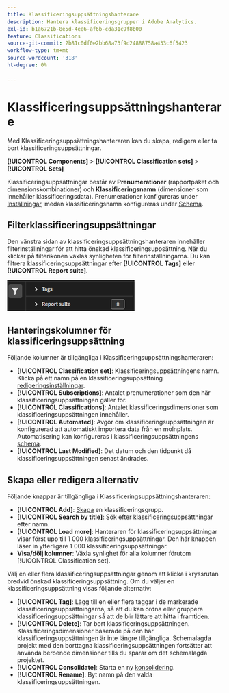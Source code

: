 ```yaml
---
title: Klassificeringsuppsättningshanterare
description: Hantera klassificeringsgrupper i Adobe Analytics.
exl-id: b1a6721b-8e5d-4ee6-af6b-cda31c9f8b00
feature: Classifications
source-git-commit: 2b81c0df0e2bb68a73f9d24888758a433c6f5423
workflow-type: tm+mt
source-wordcount: '318'
ht-degree: 0%

---
```


# Klassificeringsuppsättningshanterare

Med Klassificeringsuppsättningshanteraren kan du skapa, redigera eller ta bort klassificeringsuppsättningar.

**[!UICONTROL Components]** > **[!UICONTROL Classification sets]** > **[!UICONTROL Sets]**

Klassificeringsuppsättningar består av **Prenumerationer** (rapportpaket och dimensionskombinationer) och **Klassificeringsnamn** (dimensioner som innehåller klassificeringsdata). Prenumerationer konfigureras under [Inställningar](settings.md), medan klassificeringsnamn konfigureras under [Schema](schema.md).

## Filterklassificeringsuppsättningar

Den vänstra sidan av klassificeringsuppsättningshanteraren innehåller filterinställningar för att hitta önskad klassificeringsuppsättning. När du klickar på filterikonen växlas synligheten för filterinställningarna. Du kan filtrera klassificeringsuppsättningar efter **[!UICONTROL Tags]** eller **[!UICONTROL Report suite]**.

![Filter för klassificeringsuppsättning](../../assets/classification-set-filters.png)

## Hanteringskolumner för klassificeringsuppsättning

Följande kolumner är tillgängliga i Klassificeringsuppsättningshanteraren:

* **[!UICONTROL Classification set]**: Klassificeringsuppsättningens namn. Klicka på ett namn på en klassificeringsuppsättning [redigeringsinställningar](settings.md).
* **[!UICONTROL Subscriptions]**: Antalet prenumerationer som den här klassificeringsuppsättningen gäller för.
* **[!UICONTROL Classifications]**: Antalet klassificeringsdimensioner som klassificeringsuppsättningen innehåller.
* **[!UICONTROL Automated]**: Avgör om klassificeringsuppsättningen är konfigurerad att automatiskt importera data från en molnplats. Automatisering kan konfigureras i klassificeringsuppsättningens [schema](schema.md).
* **[!UICONTROL Last Modified]**: Det datum och den tidpunkt då klassificeringsuppsättningen senast ändrades.

## Skapa eller redigera alternativ

Följande knappar är tillgängliga i Klassificeringsuppsättningshanteraren:

* **[!UICONTROL Add]**: [Skapa](create.md) en klassificeringsgrupp.
* **[!UICONTROL Search by title]**: Sök efter klassificeringsuppsättningar efter namn.
* **[!UICONTROL Load more]**: Hanteraren för klassificeringsuppsättningar visar först upp till 1 000 klassificeringsuppsättningar. Den här knappen läser in ytterligare 1 000 klassificeringsuppsättningar.
* **Visa/dölj kolumner**: Växla synlighet för alla kolumner förutom [!UICONTROL Classification set].

Välj en eller flera klassificeringsuppsättningar genom att klicka i kryssrutan bredvid önskad klassificeringsuppsättning. Om du väljer en klassificeringsuppsättning visas följande alternativ:

* **[!UICONTROL Tag]**: Lägg till en eller flera taggar i de markerade klassificeringsuppsättningarna, så att du kan ordna eller gruppera klassificeringsuppsättningar så att de blir lättare att hitta i framtiden.
* **[!UICONTROL Delete]**: Tar bort klassificeringsuppsättningen. Klassificeringsdimensioner baserade på den här klassificeringsuppsättningen är inte längre tillgängliga. Schemalagda projekt med den borttagna klassificeringsuppsättningen fortsätter att använda beroende dimensioner tills du sparar om det schemalagda projektet.
* **[!UICONTROL Consolidate]**: Starta en ny [konsolidering](../consolidations/process.md).
* **[!UICONTROL Rename]**: Byt namn på den valda klassificeringsuppsättningen.
